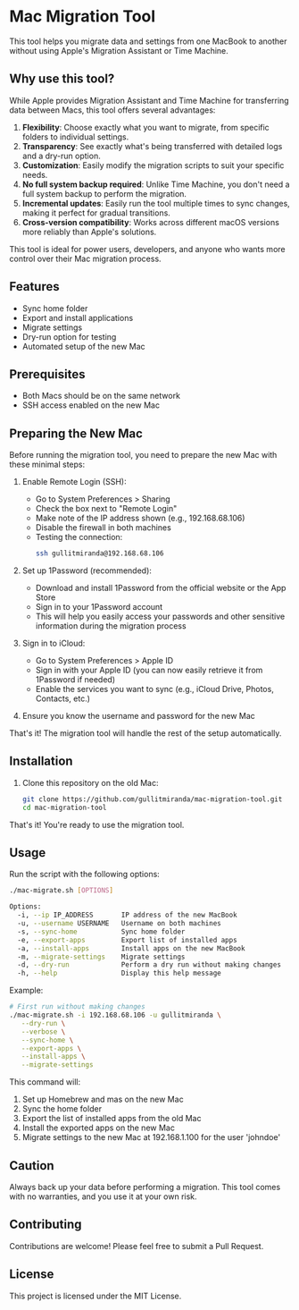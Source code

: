 # Mac Migration Tool

This tool helps you migrate data and settings from one MacBook to another without using Apple's Migration Assistant or Time Machine.

## Why use this tool?

While Apple provides Migration Assistant and Time Machine for transferring data between Macs, this tool offers several advantages:

1. **Flexibility**: Choose exactly what you want to migrate, from specific folders to individual settings.
2. **Transparency**: See exactly what's being transferred with detailed logs and a dry-run option.
3. **Customization**: Easily modify the migration scripts to suit your specific needs.
4. **No full system backup required**: Unlike Time Machine, you don't need a full system backup to perform the migration.
5. **Incremental updates**: Easily run the tool multiple times to sync changes, making it perfect for gradual transitions.
6. **Cross-version compatibility**: Works across different macOS versions more reliably than Apple's solutions.

This tool is ideal for power users, developers, and anyone who wants more control over their Mac migration process.

## Features

- Sync home folder
- Export and install applications
- Migrate settings
- Dry-run option for testing
- Automated setup of the new Mac

## Prerequisites

- Both Macs should be on the same network
- SSH access enabled on the new Mac

## Preparing the New Mac

Before running the migration tool, you need to prepare the new Mac with these minimal steps:

1. Enable Remote Login (SSH):

   - Go to System Preferences > Sharing
   - Check the box next to "Remote Login"
   - Make note of the IP address shown (e.g., 192.168.68.106)
   - Disable the firewall in both machines
   - Testing the connection:
     ```bash
     ssh gullitmiranda@192.168.68.106
     ```

2. Set up 1Password (recommended):

   - Download and install 1Password from the official website or the App Store
   - Sign in to your 1Password account
   - This will help you easily access your passwords and other sensitive information during the migration process

3. Sign in to iCloud:

   - Go to System Preferences > Apple ID
   - Sign in with your Apple ID (you can now easily retrieve it from 1Password if needed)
   - Enable the services you want to sync (e.g., iCloud Drive, Photos, Contacts, etc.)

4. Ensure you know the username and password for the new Mac

That's it! The migration tool will handle the rest of the setup automatically.

## Installation

1. Clone this repository on the old Mac:

   ```bash
   git clone https://github.com/gullitmiranda/mac-migration-tool.git
   cd mac-migration-tool
   ```

That's it! You're ready to use the migration tool.

## Usage

Run the script with the following options:

```bash
./mac-migrate.sh [OPTIONS]

Options:
  -i, --ip IP_ADDRESS       IP address of the new MacBook
  -u, --username USERNAME   Username on both machines
  -s, --sync-home           Sync home folder
  -e, --export-apps         Export list of installed apps
  -a, --install-apps        Install apps on the new MacBook
  -m, --migrate-settings    Migrate settings
  -d, --dry-run             Perform a dry run without making changes
  -h, --help                Display this help message
```

Example:

```bash
# First run without making changes
./mac-migrate.sh -i 192.168.68.106 -u gullitmiranda \
   --dry-run \
   --verbose \
   --sync-home \
   --export-apps \
   --install-apps \
   --migrate-settings
```

This command will:

1. Set up Homebrew and mas on the new Mac
2. Sync the home folder
3. Export the list of installed apps from the old Mac
4. Install the exported apps on the new Mac
5. Migrate settings to the new Mac at 192.168.1.100 for the user 'johndoe'

## Caution

Always back up your data before performing a migration. This tool comes with no warranties, and you use it at your own risk.

## Contributing

Contributions are welcome! Please feel free to submit a Pull Request.

## License

This project is licensed under the MIT License.
